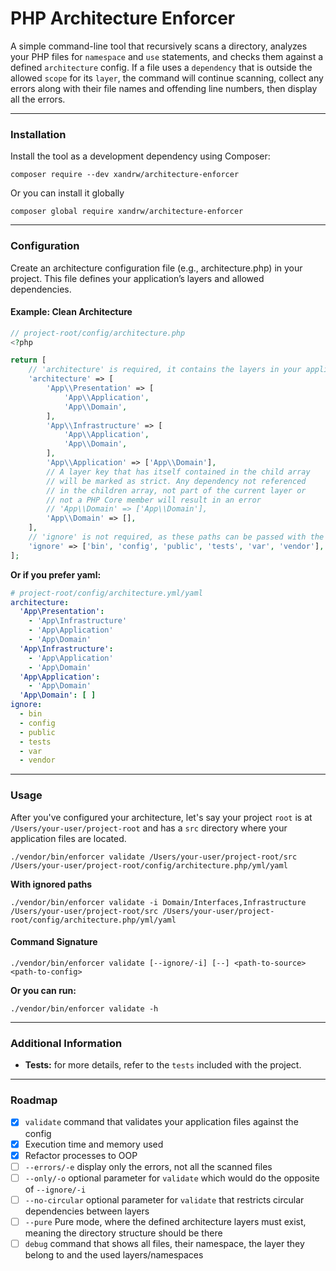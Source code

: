 # PHP Architecture Enforcer

A simple command-line tool that recursively scans a directory, analyzes your PHP files
for `namespace` and `use` statements, and checks them against a defined `architecture` config.
If a file uses a `dependency` that is outside the allowed `scope` for its `layer`, the command will continue scanning,
collect any errors along with their file names and offending line numbers, then display all the errors.

---

### Installation

Install the tool as a development dependency using Composer:

```shell
composer require --dev xandrw/architecture-enforcer
```

Or you can install it globally

```shell
composer global require xandrw/architecture-enforcer
```

---

### Configuration

Create an architecture configuration file (e.g., architecture.php) in your project.
This file defines your application’s layers and allowed dependencies.

#### Example: Clean Architecture

```php
// project-root/config/architecture.php
<?php

return [
    // 'architecture' is required, it contains the layers in your application
    'architecture' => [
        'App\\Presentation' => [
            'App\\Application',
            'App\\Domain',
        ],
        'App\\Infrastructure' => [
            'App\\Application',
            'App\\Domain',
        ],
        'App\\Application' => ['App\\Domain'],
        // A layer key that has itself contained in the child array
        // will be marked as strict. Any dependency not referenced
        // in the children array, not part of the current layer or
        // not a PHP Core member will result in an error
        // 'App\\Domain' => ['App\\Domain'],
        'App\\Domain' => [],
    ],
    // 'ignore' is not required, as these paths can be passed with the ignore parameter
    'ignore' => ['bin', 'config', 'public', 'tests', 'var', 'vendor'],
];
```

**Or if you prefer yaml:**

```yaml
# project-root/config/architecture.yml/yaml
architecture:
  'App\Presentation':
    - 'App\Infrastructure'
    - 'App\Application'
    - 'App\Domain'
  'App\Infrastructure':
    - 'App\Application'
    - 'App\Domain'
  'App\Application':
    - 'App\Domain'
  'App\Domain': [ ]
ignore:
  - bin
  - config
  - public
  - tests
  - var
  - vendor
```

---

### Usage

After you've configured your architecture, let's say your project `root` is at
`/Users/your-user/project-root` and has a `src` directory where your application files are located.

```shell
./vendor/bin/enforcer validate /Users/your-user/project-root/src /Users/your-user/project-root/config/architecture.php/yml/yaml
```

**With ignored paths**

```shell
./vendor/bin/enforcer validate -i Domain/Interfaces,Infrastructure /Users/your-user/project-root/src /Users/your-user/project-root/config/architecture.php/yml/yaml
```

#### Command Signature

```
./vendor/bin/enforcer validate [--ignore/-i] [--] <path-to-source> <path-to-config>
```

**Or you can run:**

```shell
./vendor/bin/enforcer validate -h
```

---

### Additional Information

- **Tests:** for more details, refer to the `tests` included with the project.

---

### Roadmap

- [x] `validate` command that validates your application files against the config
- [x] Execution time and memory used
- [x] Refactor processes to OOP
- [ ] `--errors/-e` display only the errors, not all the scanned files
- [ ] `--only/-o` optional parameter for `validate` which would do the opposite of `--ignore/-i`
- [ ] `--no-circular` optional parameter for `validate` that restricts circular dependencies between layers
- [ ] `--pure` Pure mode, where the defined architecture layers must exist, meaning the directory structure should be
  there
- [ ] `debug` command that shows all files, their namespace, the layer they belong to and the used layers/namespaces